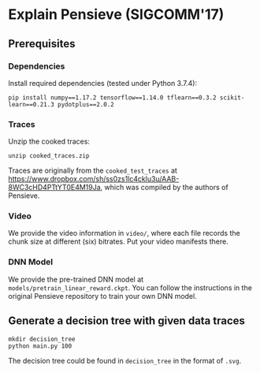 # Explain Pensieve (SIGCOMM'17)

## Prerequisites
### Dependencies
Install required dependencies (tested under Python 3.7.4):

``
pip install numpy==1.17.2 tensorflow==1.14.0 tflearn==0.3.2 scikit-learn==0.21.3 pydotplus==2.0.2
``

### Traces
Unzip the cooked traces:

``
unzip cooked_traces.zip
``

Traces are originally from the `cooked_test_traces` at https://www.dropbox.com/sh/ss0zs1lc4cklu3u/AAB-8WC3cHD4PTtYT0E4M19Ja, which was compiled by the authors of Pensieve.

### Video
We provide the video information in `video/`, where each file records the chunk size at different (six) bitrates. Put your video manifests there.

### DNN Model
We provide the pre-trained DNN model at `models/pretrain_linear_reward.ckpt`. You can follow the instructions in the original Pensieve repository to train your own DNN model.

## Generate a decision tree with given data traces 

```
mkdir decision_tree
python main.py 100
```

The decision tree could be found in `decision_tree` in the format of `.svg`.